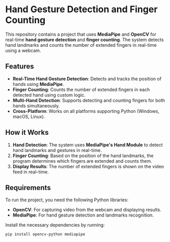 # Hand Gesture Detection and Finger Counting

This repository contains a project that uses **MediaPipe** and **OpenCV** for real-time **hand gesture detection** and **finger counting**. The system detects hand landmarks and counts the number of extended fingers in real-time using a webcam.

## Features
- **Real-Time Hand Gesture Detection**: Detects and tracks the position of hands using **MediaPipe**.
- **Finger Counting**: Counts the number of extended fingers in each detected hand using custom logic.
- **Multi-Hand Detection**: Supports detecting and counting fingers for both hands simultaneously.
- **Cross-Platform**: Works on all platforms supporting Python (Windows, macOS, Linux).

## How it Works
1. **Hand Detection**: The system uses **MediaPipe's Hand Module** to detect hand landmarks and gestures in real-time.
2. **Finger Counting**: Based on the position of the hand landmarks, the program determines which fingers are extended and counts them.
3. **Display Results**: The number of extended fingers is shown on the video feed in real-time.

## Requirements
To run the project, you need the following Python libraries:

- **OpenCV**: For capturing video from the webcam and displaying results.
- **MediaPipe**: For hand gesture detection and landmarks recognition.

Install the necessary dependencies by running:

```bash
pip install opencv-python mediapipe
